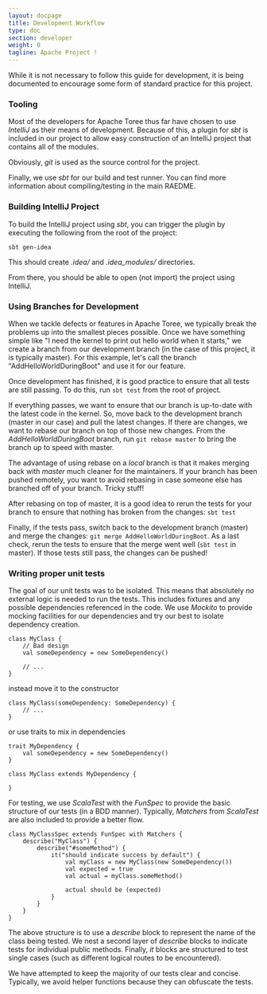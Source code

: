 ```yaml
---
layout: docpage
title: Development Workflow
type: doc
section: developer
weight: 0
tagline: Apache Project !
---
```


While it is not necessary to follow this guide for development, it is being
documented to encourage some form of standard practice for this project.

### Tooling ###

Most of the developers for Apache Toree thus far have chosen to use
_IntelliJ_ as their means of development. Because of this, a plugin for _sbt_
is included in our project to allow easy construction of an IntelliJ project
that contains all of the modules.

Obviously, _git_ is used as the source control for the project.

Finally, we use _sbt_ for our build and test runner. You can find more
information about compiling/testing in the main RAEDME.

### Building IntelliJ Project ###

To build the IntelliJ project using _sbt_, you can trigger the plugin by
executing the following from the root of the project:

    sbt gen-idea

This should create *.idea/* and *.idea\_modules/*  directories.

From there, you should be able to open (not import) the project using IntelliJ.

### Using Branches for Development ###

When we tackle defects or features in Apache Toree, we typically break the
problems up into the smallest pieces possible. Once we have something simple
like "I need the kernel to print out hello world when it starts," we create a
branch from our development branch (in the case of this project, it is
typically master). For this example, let's call the branch
"AddHelloWorldDuringBoot" and use it for our feature.

Once development has finished, it is good practice to ensure that all tests
are still passing. To do this, run `sbt test` from the root of project.

If everything passes, we want to ensure that our branch is up-to-date with the
latest code in the kernel. So, move back to the development branch (master in
our case) and pull the latest changes. If there are changes, we want to rebase
our branch on top of those new changes. From the _AddHelloWorldDuringBoot_
branch, run `git rebase master` to bring the branch up to speed with master.

The advantage of using rebase on a _local_ branch is that it makes merging back
with _master_ much cleaner for the maintainers. If your branch has been pushed
remotely, you want to avoid rebasing in case someone else has branched off of
your branch. Tricky stuff!

After rebasing on top of master, it is a good idea to rerun the tests for your
branch to ensure that nothing has broken from the changes: `sbt test`

Finally, if the tests pass, switch back to the development branch (master) and
merge the changes: `git merge AddHelloWorldDuringBoot`. As a last check,
rerun the tests to ensure that the merge went well (`sbt test` in master). If
those tests still pass, the changes can be pushed!

### Writing proper unit tests ###

The goal of our unit tests was to be isolated. This means that absolutely _no_
external logic is needed to run the tests. This includes fixtures and any
possible dependencies referenced in the code. We use _Mockito_ to provide
mocking facilities for our dependencies and try our best to isolate dependency
creation.

    class MyClass {
        // Bad design
        val someDependency = new SomeDependency()

        // ...
    }

instead move it to the constructor

    class MyClass(someDependency: SomeDependency) {
        // ...
    }

or use traits to mix in dependencies

    trait MyDependency {
        val someDependency = new SomeDependency()
    }

    class MyClass extends MyDependency {

    }

For testing, we use _ScalaTest_ with the _FunSpec_ to provide the basic
structure of our tests (in a BDD manner). Typically, _Matchers_ from
_ScalaTest_ are also included to provide a better flow.

    class MyClassSpec extends FunSpec with Matchers {
        describe("MyClass") {
            describe("#someMethod") {
                it("should indicate success by default") {
                    val myClass = new MyClass(new SomeDependency())
                    val expected = true
                    val actual = myClass.someMethod()

                    actual should be (expected)
                }
            }
        }
    }

The above structure is to use a _describe_ block to represent the name of the
class being tested. We nest a second layer of _describe_ blocks to indicate
tests for individual public methods. Finally, _it_ blocks are structured to
test single cases (such as different logical routes to be encountered).

We have attempted to keep the majority of our tests clear and concise.
Typically, we avoid helper functions because they can obfuscate the tests.
